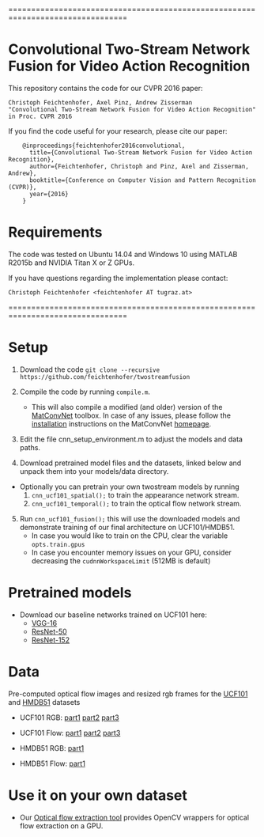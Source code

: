 ================================================================================
# Convolutional Two-Stream Network Fusion for Video Action Recognition

This repository contains the code for our CVPR 2016 paper:

    Christoph Feichtenhofer, Axel Pinz, Andrew Zisserman
    "Convolutional Two-Stream Network Fusion for Video Action Recognition"
    in Proc. CVPR 2016

If you find the code useful for your research, please cite our paper:

        @inproceedings{feichtenhofer2016convolutional,
          title={Convolutional Two-Stream Network Fusion for Video Action Recognition},
          author={Feichtenhofer, Christoph and Pinz, Axel and Zisserman, Andrew},
          booktitle={Conference on Computer Vision and Pattern Recognition (CVPR)},
          year={2016}
        }

# Requirements

The code was tested on Ubuntu 14.04 and Windows 10 using MATLAB R2015b and
 NVIDIA Titan X or Z GPUs. 

If you have questions regarding the implementation please contact:

    Christoph Feichtenhofer <feichtenhofer AT tugraz.at>

================================================================================

# Setup

1. Download the code ```git clone --recursive https://github.com/feichtenhofer/twostreamfusion```

2. Compile the code by running ```compile.m```.
    *  This will also compile a modified (and older) version of the 
[MatConvNet](http://www.vlfeat.org/matconvnet) toolbox. In case of any issues, 
please follow the [installation](http://www.vlfeat.org/matconvnet/install/) instructions on the
 MatConvNet [homepage](http://www.vlfeat.org/matconvnet).

3. Edit the file cnn_setup_environment.m to adjust the models and data paths.

4. Download pretrained model files and the datasets, linked below and unpack them into your models/data directory.
* Optionally you can pretrain your own twostream models by running
    1. `cnn_ucf101_spatial();` to train the appearance network stream.
    1. `cnn_ucf101_temporal();` to train the optical flow network stream.

5. Run
`cnn_ucf101_fusion();` this will use the downloaded models and demonstrate training of our final architecture on UCF101/HMDB51. 
    - In case you would like to train on the CPU, clear the variable `opts.train.gpus`
    - In case you encounter memory issues on your GPU, consider decreasing the `cudnnWorkspaceLimit` (512MB is default)

# Pretrained models
- Download our baseline networks trained on UCF101 here:
    - [VGG-16](http://ftp.tugraz.at/pub/feichtenhofer/tsfusion/models/twostream_base/vgg16/)
    - [ResNet-50](http://ftp.tugraz.at/pub/feichtenhofer/tsfusion/models/twostream_base/resnet50/)
    - [ResNet-152](http://ftp.tugraz.at/pub/feichtenhofer/tsfusion/models/twostream_base/resnet152/)

# Data
Pre-computed optical flow images and resized rgb frames for the [UCF101](http://crcv.ucf.edu/data/UCF101.php) and [HMDB51](http://serre-lab.clps.brown.edu/resource/hmdb-a-large-human-motion-database/) datasets
- UCF101 RGB: [part1](http://ftp.tugraz.at/pub/feichtenhofer/tsfusion/data/ucf101_jpegs_256.zip.001)
[part2](http://ftp.tugraz.at/pub/feichtenhofer/tsfusion/data/ucf101_jpegs_256.zip.002)
[part3](http://ftp.tugraz.at/pub/feichtenhofer/tsfusion/data/ucf101_jpegs_256.zip.003)

- UCF101 Flow: [part1](http://ftp.tugraz.at/pub/feichtenhofer/tsfusion/data/ucf101_tvl1_flow.zip.001)
[part2](http://ftp.tugraz.at/pub/feichtenhofer/tsfusion/data/ucf101_tvl1_flow.zip.002)
[part3](http://ftp.tugraz.at/pub/feichtenhofer/tsfusion/data/ucf101_tvl1_flow.zip.003)

- HMDB51 RGB: [part1](http://ftp.tugraz.at/pub/feichtenhofer/tsfusion/data/hmdb51_jpegs_256.zip)
- HMDB51 Flow: [part1](http://ftp.tugraz.at/pub/feichtenhofer/tsfusion/data/hmdb51_tvl1_flow.zip)

# Use it on your own dataset
- Our [Optical flow extraction tool](https://github.com/feichtenhofer/gpu_flow) provides OpenCV wrappers for optical flow extraction on a GPU.
